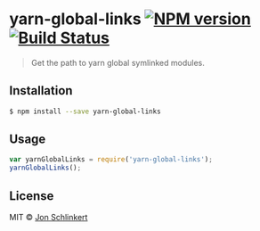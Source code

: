 # yarn-global-links [![NPM version](https://badge.fury.io/js/yarn-global-links.svg)](https://npmjs.org/package/yarn-global-links) [![Build Status](https://travis-ci.org/jonschlinkert/yarn-global-links.svg?branch=master)](https://travis-ci.org/jonschlinkert/yarn-global-links)

> Get the path to yarn global symlinked modules.

## Installation

```sh
$ npm install --save yarn-global-links
```

## Usage

```js
var yarnGlobalLinks = require('yarn-global-links');
yarnGlobalLinks();
```

## License

MIT © [Jon Schlinkert](https://github.com/jonschlinkert)
